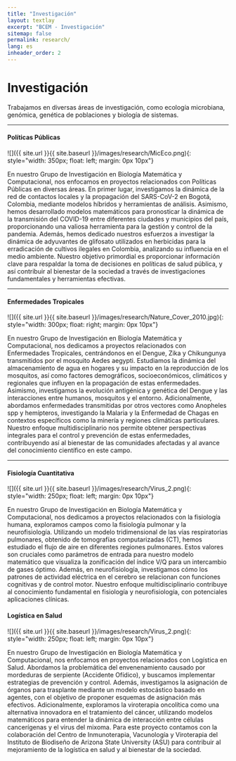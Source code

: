 ```yaml
---
title: "Investigación"
layout: textlay
excerpt: "BCEM - Investigación"
sitemap: false
permalink: research/
lang: es
inheader_order: 2
---
```


# Investigación

<!-- <em>"Simplicity is the greatest form of sophistication"</em>  -->
Trabajamos en diversas áreas de investigación, como ecología microbiana, genómica, genética de poblaciones y biología de sistemas.

---
#### **Políticas Públicas**
![]({{ site.url }}{{ site.baseurl }}/images/research/MicEco.png){: style="width: 350px; float: left; margin: 0px  10px"}

En nuestro Grupo de Investigación en Biología Matemática y Computacional, nos enfocamos en proyectos relacionados con Políticas Públicas en diversas áreas. En primer lugar, investigamos la dinámica de la red de contactos locales y la propagación del SARS-CoV-2 en Bogotá, Colombia, mediante modelos híbridos y herramientas de análisis. Asimismo, hemos desarrollado modelos matemáticos para pronosticar la dinámica de la transmisión del COVID-19 entre diferentes ciudades y municipios del país, proporcionando una valiosa herramienta para la gestión y control de la pandemia. Además, hemos dedicado nuestros esfuerzos a investigar la dinámica de adyuvantes de glifosato utilizados en herbicidas para la erradicación de cultivos ilegales en Colombia, analizando su influencia en el medio ambiente. Nuestro objetivo primordial es proporcionar información clave para respaldar la toma de decisiones en políticas de salud pública, y así contribuir al bienestar de la sociedad a través de investigaciones fundamentales y herramientas efectivas.

---

#### **Enfermedades Tropicales**
![]({{ site.url }}{{ site.baseurl }}/images/research/Nature_Cover_2010.jpg){: style="width: 300px; float: right; margin: 0px  10px"}

En nuestro Grupo de Investigación en Biología Matemática y Computacional, nos dedicamos a proyectos relacionados con Enfermedades Tropicales, centrándonos en el Dengue, Zika y Chikungunya transmitidos por el mosquito Aedes aegypti. Estudiamos la dinámica del almacenamiento de agua en hogares y su impacto en la reproducción de los mosquitos, así como factores demográficos, socioeconómicos, climáticos y regionales que influyen en la propagación de estas enfermedades. Asimismo, investigamos la evolución antigénica y genética del Dengue y las interacciones entre humanos, mosquitos y el entorno. Adicionalmente, abordamos enfermedades transmitidas por otros vectores como Anopheles spp y hemípteros, investigando la Malaria y la Enfermedad de Chagas en contextos específicos como la minería y regiones climáticas particulares. Nuestro enfoque multidisciplinario nos permite obtener perspectivas integrales para el control y prevención de estas enfermedades, contribuyendo así al bienestar de las comunidades afectadas y al avance del conocimiento científico en este campo. 

---

#### **Fisiología Cuantitativa**
![]({{ site.url }}{{ site.baseurl }}/images/research/Virus_2.png){: style="width: 250px; float: left; margin: 0px  10px"}

En nuestro Grupo de Investigación en Biología Matemática y Computacional, nos dedicamos a proyectos relacionados con la fisiología humana, exploramos campos como la fisiología pulmonar y la neurofisiología. Utilizando un modelo tridimensional de las vías respiratorias pulmonares, obtenido de tomografías computarizadas (CT), hemos estudiado el flujo de aire en diferentes regiones pulmonares. Estos valores son cruciales como parámetros de entrada para nuestro modelo matemático que visualiza la zonificación del índice V/Q para un intercambio de gases óptimo. Además, en neurofisiología, investigamos cómo los patrones de actividad eléctrica en el cerebro se relacionan con funciones cognitivas y de control motor. Nuestro enfoque multidisciplinario contribuye al conocimiento fundamental en fisiología y neurofisiología, con potenciales aplicaciones clínicas. 


#### **Logística en Salud**
![]({{ site.url }}{{ site.baseurl }}/images/research/Virus_2.png){: style="width: 250px; float: left; margin: 0px  10px"}

En nuestro Grupo de Investigación en Biología Matemática y Computacional, nos enfocamos en proyectos relacionados con Logística en Salud. Abordamos la problemática del envenenamiento causado por mordeduras de serpiente (Accidente Ofídico), y buscamos implementar estrategias de prevención y control. Además, investigamos la asignación de órganos para trasplante mediante un modelo estocástico basado en agentes, con el objetivo de proponer esquemas de asignación más efectivos. Adicionalmente, exploramos la viroterapia oncolítica como una alternativa innovadora en el tratamiento del cáncer, utilizando modelos matemáticos para entender la dinámica de interacción entre células cancerígenas y el virus del mixoma. Para este proyecto contamos con la colaboración del Centro de Inmunoterapia, Vacunología y Viroterapia del Instituto de Biodiseño de Arizona State University (ASU) para contribuir al mejoramiento de la logística en salud y al bienestar de la sociedad. 

<!-- <div style="text-align: justify">

{% for reas in site.data.research %}
{% unless reas.past %}
<br>
  <b>{{ reas.title }}</b> 
   {% if reas.with %}<br><em>Mainly with:  {{ reas.with }} </em> {% endif %}<br>
    {{ reas.description }}
{% endunless %}
 
{% endfor %}

<br> -->

<!-- ### Still in the back of my mind -->

<!-- {% for reas in site.data.research %}
{% if reas.past %}
<br>
  <b>{{ reas.title }}</b> 
   {% if reas.with %}<br><em>Mainly with:  {{ reas.with }} </em> {% endif %}<br>
    {{ reas.description }}
{% endif %}
 
{% endfor %}

<br>
</div> -->
